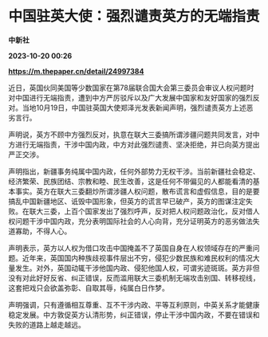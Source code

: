 # 中国驻英大使：强烈谴责英方的无端指责
**中新社**

**2023-10-20 00:26**

**https://m.thepaper.cn/detail/24997384**

近日，英国伙同美国等少数国家在第78届联合国大会第三委员会审议人权问题时对中国进行无端指责，遭到中方严厉驳斥以及广大发展中国家和友好国家的强烈反对。当地10月19日，中国驻英国大使郑泽光发表新闻声明，强烈谴责英方上述恶劣言行。

声明说，英方不顾中方强烈反对，执意在联大三委搞所谓涉疆问题共同发言，对中方进行无端指责，干涉中国内政，中方对此强烈谴责、坚决拒绝，并已向英方提出严正交涉。

声明指出，新疆事务纯属中国内政，任何外部势力无权干涉。当前新疆社会稳定、经济繁荣、民族团结、宗教和睦、民生改善，这是任何不带偏见的人都能看清的基本事实。英方在联大三委翻炒所谓涉疆人权问题，散布谎言和虚假信息，目的是要搞乱中国新疆地区、诋毁中国形象，但英方的谎言早已破产，英方的图谋注定失败。在联大三委，上百个国家发出了强烈呼声，反对把人权问题政治化，反对借人权问题干涉中国内政，充分表明国际社会的人心向背，充分证明英方的恶劣做法失道寡助，不得人心。

声明表示，英方以人权为借口攻击中国掩盖不了英国自身在人权领域存在的严重问题。近年来，英国国内种族歧视事件层出不穷，侵犯少数民族和难民权利的情况大量发生。对外，英国动辄干涉他国内政、侵犯他国人权，可谓劣迹斑斑。英方非但没有对此好好反省、纠正错误，反而滥用联大三委机制无端攻击别国、转移视线，这套把戏只会欲盖弥彰、自取其辱，纯属白日作梦。

声明强调，只有遵循相互尊重、互不干涉内政、平等互利原则，中英关系才能健康稳定发展。中方敦促英方认清形势，纠正错误，停止干涉中国内政，不要在错误和失败的道路上越走越远。